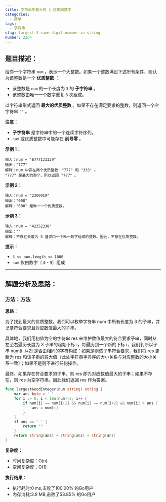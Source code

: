 ```yaml
---
title: 字符串中最大的 3 位相同数字
categories:
  - 简单
tags: 
  - 字符串
slug: largest-3-same-digit-number-in-string
number: 2264
---
```


## 题目描述：

给你一个字符串 `num` ，表示一个大整数。如果一个整数满足下述所有条件，则认为该整数是一个 **优质整数** ：

- 该整数是 `num` 的一个长度为 `3` 的 **子字符串** 。
- 该整数由唯一一个数字重复 `3` 次组成。

以字符串形式返回 **最大的优质整数** 。如果不存在满足要求的整数，则返回一个空字符串 `""` 。

**注意：**

- **子字符串** 是字符串中的一个连续字符序列。
- `num` 或优质整数中可能存在 **前导零** 。

**示例 1：**

```
输入：num = "6777133339"
输出："777"
解释：num 中存在两个优质整数："777" 和 "333" 。
"777" 是最大的那个，所以返回 "777" 。

```

**示例 2：**

```
输入：num = "2300019"
输出："000"
解释："000" 是唯一一个优质整数。

```

**示例 3：**

```
输入：num = "42352338"
输出：""
解释：不存在长度为 3 且仅由一个唯一数字组成的整数。因此，不存在优质整数。

```

**提示：**

- `3 <= num.length <= 1000`
- `num` 仅由数字（ `0` \- `9`）组成

---
## 解题分析及思路：

### 方法：方法

**思路：**

为了找到最大的优质整数，我们可以枚举字符串 num 中所有长度为 3 的子串，并记录符合要求且对应数值最大的子串。

具体地，我们用初值为空的字符串 res 来维护数值最大的符合要求子串，同时从左至右遍历长度为 3 子串的起始下标 i，每遍历到一个新的下标 i，我们判断以子串 num[i..i+2] 是否由相同的字符构成：如果是则该子串符合要求，我们将 res 更新为 res 和该子串的较大值（此处字符串字典序的大小关系与对应整数的大小关系一致）；如果不是则不进行任何操作。

最终，如果存在符合要求的子串，则 res 即为对应数值最大的子串；如果不存在，则 res 为空字符串。因此我们返回 res 作为答案。

```go
func largestGoodInteger(num string) string {
	var ans byte = ' '
	for i := 0; i < len(num)-2; i++ {
		if num[i] == num[i+1] && num[i] == num[i+2] && num[i] > ans {
			ans = num[i]
		}
	}
	if ans == ' ' {
		return ""
	}
	return string(ans) + string(ans) + string(ans)
}
```


**复杂度：**

- 时间复杂度：O(n)
- 空间复杂度：O(1)

**执行结果：**

- 执行耗时:0 ms,击败了100.00% 的Go用户
- 内存消耗:3.9 MB,击败了53.85% 的Go用户
